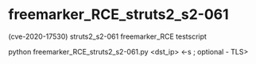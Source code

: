 # freemarker_RCE_struts2_s2-061
(cve-2020-17530) struts2_s2-061 freemarker_RCE testscript

python freemarker_RCE_struts2_s2-061.py <dst_ip> <command> <-s ; optional - TLS>
